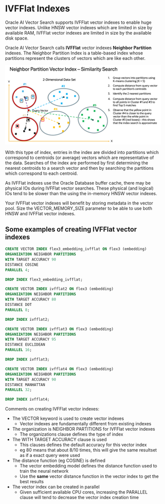 # IVFFlat Indexes

Oracle AI Vector Search supports IVFFlat vector indexes to enable huge vector indexes.  Unlike HNSW vector indexes which are limited in size by available RAM, IVFFlat vector indexes are limited in size by the available disk space.

Oracle AI Vector Search calls **IVFFlat** vector indexes **Neighbor Partition** indexes.
The Neighbor Partition Index is a table-based index whose partitions represent the clusters of vectors which are like each other.  

<img src="images/IVFFlat.png" width="768" alt="IVFFlat"/>

With this type of index, entries in the index are divided into partitions which correspond to centroids (or average) vectors which are representative of the data.  Searches of the index are performed by first determining the nearest centroids to a search vector and then by searching the partitions which correspond to each centroid.

As IVFFlat indexes use the Oracle Database buffer cache, there may be physical IOs during IVFFlat vector searches.  These physical (and logical) IOs tend to be slower than the using the in-memory HNSW vector indexes.

Your IVFFlat vector indexes will benefit by storing metadata in the vector pool.  Size the VECTOR_MEMORY_SIZE parameter to be able to use both HNSW and IVFFlat vector indexes.

## Some examples of creating IVFFlat vector indexes

```SQL
CREATE VECTOR INDEX flex3_embedding_ivfflat ON flex3 (embedding)
ORGANIZATION NEIGHBOR PARTITIONS 
WITH TARGET ACCURACY 90
DISTANCE COSINE
PARALLEL 4;
```

```SQL
DROP INDEX flex3_embedding_ivfflat;
```

```SQL
CREATE VECTOR INDEX ivfflat2 ON flex3 (embedding)
ORGANIZATION NEIGHBOR PARTITIONS 
WITH TARGET ACCURACY 80
DISTANCE DOT
PARALLEL 8; 
```

```SQL
DROP INDEX ivfflat2;
```

```SQL
CREATE VECTOR INDEX ivfflat3 ON flex3 (embedding)
ORGANIZATION NEIGHBOR PARTITIONS 
WITH TARGET ACCURACY 95
DISTANCE EUCLIDEAN
PARALLEL 16; 
```

```SQL
DROP INDEX ivfflat3;
```

```SQL
CREATE VECTOR INDEX ivfflat4 ON flex3 (embedding)
ORGANIZATION NEIGHBOR PARTITIONS 
WITH TARGET ACCURACY 90
DISTANCE MANHATTAN
PARALLEL 32; 
```

```SQL
DROP INDEX ivfflat4;
```

Comments on creating IVFFlat vector indexes:
- The VECTOR keyword is used to create vector indexes
  - Vector indexes are fundamentally different from existing indexes
- The organization is NEIGHBOR PARTITIONS for IVFFlat vector indexes
  - The organizations clause defines the type of index
- The WITH TARGET ACCURACY clause is used
  - This clauses defines the default accuracy for this vector index
  - eg 80 means that about 8/10 times, this will give the same resultset as if a exact query were used
- The distance function (eg COSINE) is defined
  - The vector embedding model defines the distance function used to train the neural network
  - Use the **same** vector distance function in the vector index to get the best results
- The vector index can be created in parallel
  - Given sufficient available CPU cores, increasing the PARALLEL clause will tend to decrease the vector index creation time
